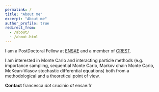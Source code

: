 ```yaml
---
permalink: /
title: "About me"
excerpt: "About me"
author_profile: true
redirect_from: 
  - /about/
  - /about.html
---
```


I am a PostDoctoral Fellow at [ENSAE](https://www.ensae.fr/en) and a member of [CREST](https://crest.science/).

I am interested in Monte Carlo and interacting particle methods (e.g. importance sampling, sequential Monte Carlo, Markov chain Monte Carlo, McKean-Vlasov stochastic differential equations) both from a methodological and a theoretical point of view.


**Contact** francesca *dot* crucinio *at* ensae.fr
